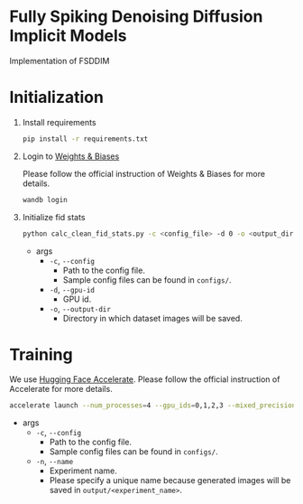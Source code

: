 # Fully Spiking Denoising Diffusion Implicit Models

Implementation of FSDDIM

# Initialization

1. Install requirements

   ```bash
   pip install -r requirements.txt
   ```

2. Login to [Weights & Biases](https://wandb.ai/site/)

   Please follow the official instruction of Weights & Biases for more details.

   ```bash
   wandb login
   ```

3. Initialize fid stats

   ```bash
   python calc_clean_fid_stats.py -c <config_file> -d 0 -o <output_directory>
   ```

   - args
     - `-c`, `--config`
       - Path to the config file.
       - Sample config files can be found in `configs/`.
     - `-d`, `--gpu-id`
       - GPU id.
     - `-o`, `--output-dir`
       - Directory in which dataset images will be saved.

# Training

We use [Hugging Face Accelerate](https://huggingface.co/docs/accelerate/index). Please follow the official instruction of Accelerate for more details.

```bash
accelerate launch --num_processes=4 --gpu_ids=0,1,2,3 --mixed_precision fp16 main.py -c <config_file> -n <experiment_name>
```

- args
  - `-c`, `--config`
    - Path to the config file.
    - Sample config files can be found in `configs/`.
  - `-n`, `--name`
    - Experiment name.
    - Please specify a unique name because generated images will be saved in `output/<experiment_name>`.
